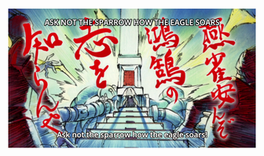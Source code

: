![ASK NOT THE SPARROW HOW THE EAGLE SOARS](https://raw.githubusercontent.com/mvasilkov/not_the_sparrow/master/other/not_the_sparrow.png)
